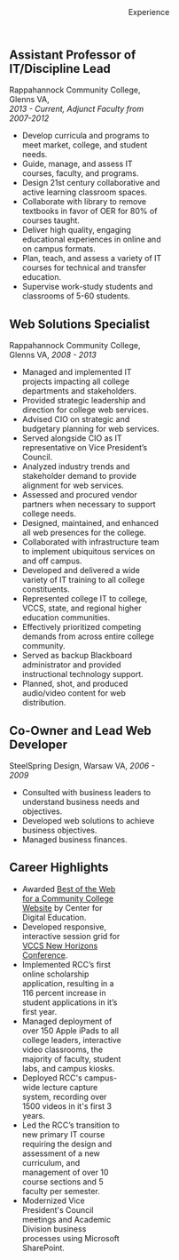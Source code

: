 <section id="experience" class="experience">
<header>Experience</header>
<article>
<div class="left-col" style="width: 55%;">
<h2>Assistant Professor of IT/Discipline Lead</h2>
<p>Rappahannock Community College, Glenns VA,<br />
 <i>2013 - Current, Adjunct Faculty from 2007-2012</i></p>
<ul>
	<li>Develop curricula and programs to meet market, college, and student needs.</li>
	<li>Guide, manage, and assess IT courses, faculty, and programs.</li>
	<li>Design 21st century collaborative and active learning classroom spaces.</li>
	<li>Collaborate with library to remove textbooks in favor of OER for 80% of courses taught.</li>
	<li>Deliver high quality, engaging educational experiences in online and on campus formats.</li>
	<li>Plan, teach, and assess a variety of IT courses for technical and transfer education.</li>
	<li>Supervise work-study students and classrooms of 5-60 students.</li>
</ul>
<h2>Web Solutions Specialist</h2>
<p>Rappahannock Community College, Glenns VA, <i>2008 - 2013</i></p>
<ul>
	<li>Managed and implemented IT projects impacting all college departments and stakeholders.</li>
	<li>Provided strategic leadership and direction for college web services.</li>
	<li>Advised CIO on strategic and budgetary planning for web services.</li>
	<li>Served alongside CIO as IT representative on Vice President’s Council.</li>
	<li>Analyzed industry trends and stakeholder demand to provide alignment for web services.</li>
	<li>Assessed and procured vendor partners when necessary to support college needs.</li>
	<li>Designed, maintained, and enhanced all web presences for the college.</li>
	<li>Collaborated with infrastructure team to implement ubiquitous services on and off campus.</li>
	<li>Developed and delivered a wide variety of IT training to all college constituents.</li>
	<li>Represented college IT to college, VCCS, state, and regional higher education communities.</li>
	<li>Effectively prioritized competing demands from across entire college community.</li>
	<li>Served as backup Blackboard administrator and provided instructional technology support.</li>
	<li>Planned, shot, and produced audio/video content for web distribution.</li>
</ul>
<h2>Co-Owner and Lead Web Developer</h2>
<p>SteelSpring Design, Warsaw VA, <i>2006 - 2009</i></p>
<ul>
	<li>Consulted with business leaders to understand business needs and objectives.</li>
	<li>Developed web solutions to achieve business objectives.</li>
	<li>Managed business finances.</li>
</ul>
</div>
<div class="right-col" style="width: 41%;">
<h2>Career Highlights</h2>
<ul>
	<li>Awarded <a href="http://www.centerdigitaled.com/awards/education-achievement/K-12-and-Higher-Education-Online-Stand-Outs-Honored-by-the-Center-for-Digital-Education.html" target="_blank">Best of the Web for a Community College Website</a> by Center for Digital Education.</li>
	<li>Developed responsive, interactive session grid for <a href="http://nhweb.vccs.edu/nh14/session/grid/">VCCS New Horizons Conference</a>.</li>
	<li>Implemented RCC’s first online scholarship application, resulting in a 116 percent increase in student applications in it’s first year.</li>
	<li>Managed deployment of over 150 Apple iPads to all college leaders, interactive video classrooms, the majority of faculty, student labs, and campus kiosks.</li>
	<li>Deployed RCC's campus-wide lecture capture system, recording over 1500 videos in it's first 3 years.</li>
	<li>Led the RCC’s transition to new primary IT course requiring the design and assessment of a new curriculum, and management of over 10 course sections and 5 faculty per semester.</li>
	<li>Modernized Vice President's Council meetings and Academic Division business processes using Microsoft SharePoint.</li>
</ul>
</div>
<p class="clear"> </p>
</article>
</section>